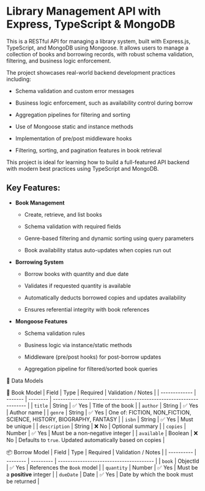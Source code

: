 # Library Management API with Express, TypeScript & MongoDB
This is a RESTful API for managing a library system, built with Express.js, TypeScript, and MongoDB using Mongoose. It allows users to manage a collection of books and borrowing records, with robust schema validation, filtering, and business logic enforcement.

The project showcases real-world backend development practices including:

- Schema validation and custom error messages

- Business logic enforcement, such as availability control during borrow

- Aggregation pipelines for filtering and sorting

- Use of Mongoose static and instance methods

- Implementation of pre/post middleware hooks

- Filtering, sorting, and pagination features in book retrieval

This project is ideal for learning how to build a full-featured API backend with modern best practices using TypeScript and MongoDB.

## Key Features:
- **Book Management**
    - Create, retrieve, and list books

    - Schema validation with required fields

    - Genre-based filtering and dynamic sorting using query parameters

    - Book availability status auto-updates when copies run out

- **Borrowing System**
    - Borrow books with quantity and due date

    - Validates if requested quantity is available

    - Automatically deducts borrowed copies and updates availability

    - Ensures referential integrity with book references

- **Mongoose Features**

    - Schema validation rules

    - Business logic via instance/static methods

    - Middleware (pre/post hooks) for post-borrow updates

    - Aggregation pipeline for filtered/sorted book queries


🧱 Data Models

📘 Book Model
| Field         | Type    | Required | Validation / Notes                                                  |
| ------------- | ------- | -------- | ------------------------------------------------------------------- |
| `title`       | String  | ✅ Yes    | Title of the book                                                   |
| `author`      | String  | ✅ Yes    | Author name                                                         |
| `genre`       | String  | ✅ Yes    | One of: FICTION, NON\_FICTION, SCIENCE, HISTORY, BIOGRAPHY, FANTASY |
| `isbn`        | String  | ✅ Yes    | Must be unique                                                      |
| `description` | String  | ❌ No     | Optional summary                                                    |
| `copies`      | Number  | ✅ Yes    | Must be a non-negative integer                                      |
| `available`   | Boolean | ❌ No     | Defaults to `true`. Updated automatically based on copies           |


📦 Borrow Model
| Field      | Type     | Required  | Validation / Notes                      |
| ---------- | -------- | --------- | --------------------------------------- |
| `book`     | ObjectId | ✅ Yes    | References the `Book` model             |
| `quantity` | Number   | ✅ Yes    | Must be a **positive** integer          |
| `dueDate`  | Date     | ✅ Yes    | Date by which the book must be returned |
